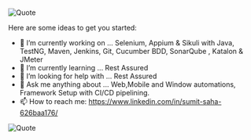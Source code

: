 #
![Quote](https://drive.google.com/uc?export=view&id=1lYlhk9vm23JZEBnZ1_byORmRsiYRfbuz)

Here are some ideas to get you started:

- 🔭 I’m currently working on ... Selenium, Appium & Sikuli with Java, TestNG, Maven, Jenkins, Git, Cucumber BDD, SonarQube , Katalon & JMeter
- 🌱 I’m currently learning ... Rest Assured
- 🤔 I’m looking for help with ... Rest Assured
- 💬 Ask me anything about ... Web,Mobile and Window automations, Framework Setup with CI/CD pipelining.
- 📫 How to reach me: https://www.linkedin.com/in/sumit-saha-626baa176/

![Quote](https://www.lemonthistle.com/wp-content/uploads/2019/08/September2019TechWallpaperQuote.jpg)


